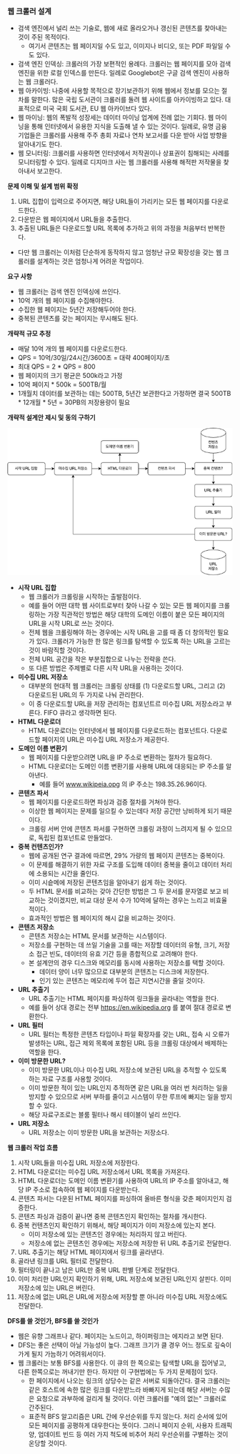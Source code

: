 ### 웹 크롤러 설계
* 검색 엔진에서 널리 쓰는 기술로, 웹에 새로 올라오거나 갱신된 콘텐츠를 찾아내는 것이 주된 목적이다.
  * 여기서 콘텐츠는 웹 페이지일 수도 있고, 이미지나 비디오, 또는 PDF 파일일 수도 있다.
* 검색 엔진 인덱싱: 크롤러의 가장 보편적인 용례다. 크롤러는 웹 페이지를 모아 검색 엔진을 위한 로컬 인덱스를 만든다. 일례로 Googlebot은 구글 검색 엔진이 사용하는 웹 크롤러다.
* 웹 아카이빙: 나중에 사용할 목적으로 장기보관하기 위해 웹에서 정보를 모으는 절차를 말한다. 많은 국립 도서관이 크롤러를 돌려 웹 사이트를 아카이빙하고 있다. 대표적으로 미국 국회 도서관, EU 웹 아카이브다 있다.
* 웹 마이닝: 웹의 폭발적 성장세는 데이터 마이닝 업계에 전례 없는 기회다. 웹 마이닝을 통해 인터넷에서 유용한 지식을 도출해 낼 수 있는 것이다. 일례로, 유명 금융 기업들은 크롤러를 사용해 주주 총회 자료나 연차 보고서를 다운 받아 사업 방향을 알아내기도 한다.
* 웹 모니터링: 크롤러를 사용하면 인터넷에서 저작권이나 상표권이 침해되는 사례를 모니터링할 수 있다. 일례로 디지마크 사는 웹 크롤러를 사용해 해적판 저작물을 찾아내서 보고한다.

**문제 이해 및 설계 범위 확정**
1. URL 집합이 입력으로 주어지면, 해당 URL들이 가리키는 모든 웹 페이지를 다운로드한다.
2. 다운받은 웹 페이지에서 URL들을 추출한다.
3. 추출된 URL들은 다운로드할 URL 목록에 추가하고 위의 과정을 처음부터 반복한다.

* 다만 웹 크롤러는 이처럼 단순하게 동작하지 않고 엄청난 규모 확장성을 갖는 웹 크롤러를 설계하는 것은 엄청나게 어려운 작업이다.

**요구 사항**
* 웹 크롤러는 검색 엔진 인덱싱에 쓰인다.
* 10억 개의 웹 페이지를 수집해야한다.
* 수집한 웹 페이지는 5년간 저장해두어야 한다.
* 중복된 콘텐츠를 갖는 페이지는 무시해도 된다.

**개략적 규모 추정**
* 매달 10억 개의 웹 페이지를 다운로드한다.
* QPS = 10억/30일/24시간/3600초 = 대략 400페이지/초
* 최대 QPS = 2 * QPS = 800
* 웹 페이지의 크기 평균은 500k라고 가정
* 10억 페이지 * 500k = 500TB/월
* 1개월치 데이터를 보관하는 데는 500TB, 5년간 보관한다고 가정하면 결국 500TB * 12개월 * 5년 = 30PB의 저장용량이 필요

**개략적 설계안 제시 및 동의 구하기**

![web-crawler](../../image/web-crawler-1.png)

* **시작 URL 집합**
  * 웹 크롤러가 크롤링을 시작하는 출발점이다. 
  * 예를 들어 어떤 대학 웹 사이트로부터 찾아 나갈 수 있는 모든 웹 페이지를 크롤링하는 가장 직관적인 방법은 해당 대학의 도메인 이름이 붙은 모든 페이지의 URL을 시작 URL로 쓰는 것이다.
  * 전체 웹을 크롤링해야 하는 경우에는 시작 URL을 고를 때 좀 더 창의적인 필요가 있다. 크롤러가 가능한 한 많은 링크를 탐색할 수 있도록 하는 URL을 고르는 것이 바람직할 것이다.
  * 전체 URL 공간을 작은 부분집합으로 나누는 전략을 쓴다.
  * 또 다른 방법은 주제별로 다른 시작 URL을 사용하는 것이다.
* **미수집 URL 저장소**
  * 대부분의 현대적 웹 크롤러는 크롤링 상태를 (1) 다운로드할 URL, 그리고 (2) 다운로드된 URL의 두 가지로 나눠 관리한다.
  * 이 중 다운로드할 URL을 저장 관리하는 컴포넌트르 미수집 URL 저장소라고 부른다. FIFO 큐라고 생각하면 된다.
* **HTML 다운로더**
  * HTML 다운로더는 인터넷에서 웹 페이지를 다운로드하는 컴포넌트다. 다운로드할 페이지의 URL은 미수집 URL 저장소가 제공한다.
* **도메인 이름 변환기**
  * 웹 페이지를 다운받으려면 URL을 IP 주소로 변환하는 절차가 필요하다.
  * HTML 다운로더는 도메인 이름 변환기를 사용해 URL에 대응되는 IP 주소를 알아낸다.
    * 예를 들어 www.wikipeia.opg 의 iP 주소는 198.35.26.96이다.
* **콘텐츠 파서**
  * 웹 페이지를 다운로드하면 파싱과 검증 절차를 거쳐야 한다.
  * 이상한 웹 페이지는 문제를 일으킬 수 있는데다 저장 공간만 낭비하게 되기 때문이다.
  * 크롤링 서버 안에 콘텐츠 파서를 구현하면 크롤링 과정이 느려지게 될 수 있으므로, 독립된 컴포넌트로 만들었다.
* **중복 컨텐츠인가?**
  * 웹에 공개된 연구 결과에 따르면, 29% 가량의 웹 페이지 콘텐츠는 중복이다.
  * 이 문제를 해결하기 위한 자료 구조를 도입해 데이터 중복을 줄이고 데이터 처리에 소용되는 시간을 줄인다.
  * 이미 시슽메에 저장된 콘텐츠임을 알아내기 쉽게 하는 것이다.
  * 두 HTML 문서를 비교하는 갖아 간단한 방법은 그 두 문서를 문자열로 보고 비교하는 것이겠지만, 비교 대상 문서 수가 10억에 달하는 경우는 느리고 비효율적이다.
  * 효과적인 방법은 웹 페이지의 해시 값을 비교하는 것이다.
* **콘텐츠 저장소**
  * 콘텐츠 저장소는 HTML 문서를 보관하는 시스템이다.
  * 저장소를 구현하는 데 쓰일 기술을 고를 때는 저장할 데이터의 유형, 크기, 저장소 접근 빈도, 데이터의 유효 기간 등을 종합적으로 고려해야 한다.
  * 본 설계안의 경우 디스크와 메모리를 동시에 사용하는 저장소를 택할 것이다.
    * 데이터 양이 너무 많으므로 대부분의 콘텐츠는 디스크에 저장한다.
    * 인기 있는 콘텐츠는 메모리에 두어 접근 지연시간을 줄일 것이다.
* **URL 추출기**
  * URL 추출기는 HTML 페이지를 파싱하여 링크들을 골라내는 역할을 한다. 
  * 예를 들어 상대 경로는 전부 https://en.wikipedia.org 를 붙여 절대 경로로 변환한다. 
* **URL 필터**
  * URL 필터는 특정한 콘텐츠 타입이나 파일 확장자를 갖는 URL, 접속 시 오류가 발생하는 URL, 접근 제외 목록에 포함된 URL 등을 크롤링 대상에서 배제하는 역할을 한다.
* **이미 방문한 URL?**
  * 이미 방문한 URL이나 미수집 URL 저장소에 보관된 URL을 추적할 수 있도록 하는 자료 구조를 사용할 것이다.
  * 이미 방문한 적이 있는 URL인지 추적하면 같은 URL을 여러 번 처리하는 일을 방지할 수 있으므로 서버 부하를 줄이고 시스템이 무한 루프에 빠지는 일을 방지할 수 있다.
  * 해당 자료구조로는 블룸 필터나 해시 테이블이 널리 쓰인다.
* **URL 저장소**
  * URL 저장소는 이미 방문한 URL을 보관하는 저장소다.

**웹 크롤러 작업 흐름**
1. 시작 URL들을 미수집 URL 저장소에 저장한다.
2. HTML 다운로더는 미수집 URL 저장소에서 URL 목록을 가져온다.
3. HTML 다운로더는 도메인 이름 변환기를 사용하여 URL의 IP 주소를 알아내고, 해당 IP 주소로 접속하여 웹 페이지를 다운받는다.
4. 콘텐츠 파서는 다운된 HTML 페이지를 파싱하여 올바른 형식을 갖춘 페이지인지 검증한다.
5. 콘텐츠 파싱과 검증이 끝나면 중복 콘텐츠인지 확인하는 절차를 개시한다.
6. 중복 컨텐츠인지 확인하기 위해서, 해당 페이지가 이미 저장소에 있는지 본다.
   * 이미 저장소에 있는 콘텐츠인 경우에는 처리하지 않고 버린다.
   * 저장소에 없는 콘텐츠인 경우에는 저장소에 저장한 뒤 URL 추출기로 전달한다.
7. URL 추출기는 해당 HTML 페이지에서 링크를 골라낸다.
8. 골라낸 링크를 URL 필터로 전달한다.
9. 필터링이 끝나고 남은 URL만 중복 URL 판별 단계로 전달한다.
10. 이미 처리한 URL인지 확인하기 위해, URL 저장소에 보관된 URL인지 살핀다. 이미 저장소에 있는 URL은 버린다.
11. 저장소에 없는 URL은 URL에 저장소에 저장할 뿐 아니라 미수집 URL 저장소에도 전달한다.

**DFS를 쓸 것인가, BFS를 쓸 것인가**
* 웹은 유향 그래프나 같다. 페이지는 노드이고, 하이퍼링크는 에지라고 보면 된다.
* DFS는 좋은 선택이 아닐 가능성이 높다. 그래프 크기가 클 경우 어느 정도로 깊숙이 가게 될지 가늠하기 어려워서이다.
* 웹 크롤러는 보통 BFS를 사용한다. 이 큐의 한 쪽으로는 탐색할 URL을 집어넣고, 다른 한쪽으로는 꺼내기만 한다. 하지만 이 구현법에는 두 가지 문제점이 있다.
  * 한 페이지에서 나오는 링크의 상당수는 같은 서버로 되돌아간다. 결국 크롤러는 같은 호스트에 속한 많은 링크를 다운받느라 바빠지게 되는데 해당 서버는 수많은 요청으로 과부하에 걸리게 될 것이다. 이런 크롤러를 "예의 없는" 크롤러로 간주된다.
  * 표준적 BFS 알고리즘은 URL 간에 우선순위를 두지 않는다. 처리 순서에 있어 모든 페이지를 공평하게 대우한다는 뜻이다. 그러니 페이지 순위, 사용자 트래픽 양, 업데이트 빈드 등 여러 가지 척도에 비추어 처리 우선순위를 구별하는 것이 온당할 것이다.